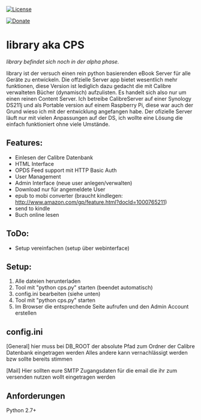 [![License](http://img.shields.io/:license-gpl3-blue.svg)](http://www.gnu.org/licenses/gpl-3.0.html)

[![Donate](https://www.paypalobjects.com/de_DE/DE/i/btn/btn_donate_LG.gif)](https://www.paypal.com/cgi-bin/webscr?cmd=_s-xclick&hosted_button_id=Y459WGRLDTQJS)

library aka CPS
=====

*library befindet sich noch in der alpha phase.*

library ist der versuch einen rein python basierenden eBook Server für alle Geräte zu entwickeln. Die offzielle Server app bietet wesentlich mehr funktionen, diese Version ist lediglich dazu gedacht die mit Calibre verwalteten Bücher (dynamisch) aufzulisten. Es handelt sich also nur um einen reinen Content Server. Ich betreibe CalibreServer auf einer Synology DS211j und als Portable version auf einem Raspberry Pi, diese war auch der Grund wieso ich mit der entwicklung angefangen habe. Der ofizielle Server läuft nur mit vielen Anpassungen auf der DS, ich wollte eine Lösung die einfach funktioniert ohne viele Umstände.

## Features:
- Einlesen der Calibre Datenbank
- HTML Interface
- OPDS Feed support mit HTTP Basic Auth
- User Management
- Admin Interface (neue user anlegen/verwalten)
- Download nur für angemeldete User
- epub to mobi converter (braucht kindlegen: http://www.amazon.com/gp/feature.html?docId=1000765211)
- send to kindle
- Buch online lesen

## ToDo:
- Setup vereinfachen (setup über webinterface)

## Setup:
1. Alle dateien herunterladen
2. Tool mit "python cps.py" starten (beendet automatisch)
3. config.ini bearbeiten (siehe unten)
4. Tool mit "python cps.py" starten
5. Im Browser die entsprechende Seite aufrufen und den Admin Account erstellen

## config.ini
[General]
hier muss bei DB_ROOT  der absolute Pfad zum Ordner der Calibre Datenbank eingetragen werden
Alles andere kann vernachlässigt werden bzw sollte bereits stimmen

[Mail]
Hier sollten eure SMTP Zugangsdaten für die email die ihr zum versenden nutzen wollt eingetragen werden


## Anforderungen

Python 2.7+

